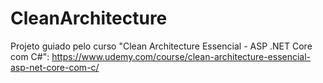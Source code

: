 # CleanArchitecture

Projeto guiado pelo curso "Clean Architecture Essencial - ASP .NET Core com C#": https://www.udemy.com/course/clean-architecture-essencial-asp-net-core-com-c/
